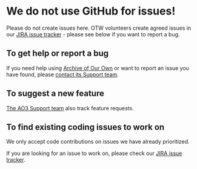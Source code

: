 # We do not use GitHub for issues!

Please do not create issues here. OTW volunteers create agreed issues in our 
[JIRA issue tracker](https://otwarchive.atlassian.net) - please see below if you want to report a bug.

## To get help or report a bug

If you need help using [Archive of Our Own](http://archiveofourown.org) or want to report an issue
you have found, please [contact its Support team](http://archiveofourown.org/support).

## To suggest a new feature

[The AO3 Support team](http://archiveofourown.org/support) also track feature requests.

## To find existing coding issues to work on

We only accept code contributions on issues we have already prioritized.

If you are looking for an issue to work on, please check our [JIRA issue tracker](https://otwarchive.atlassian.net).

